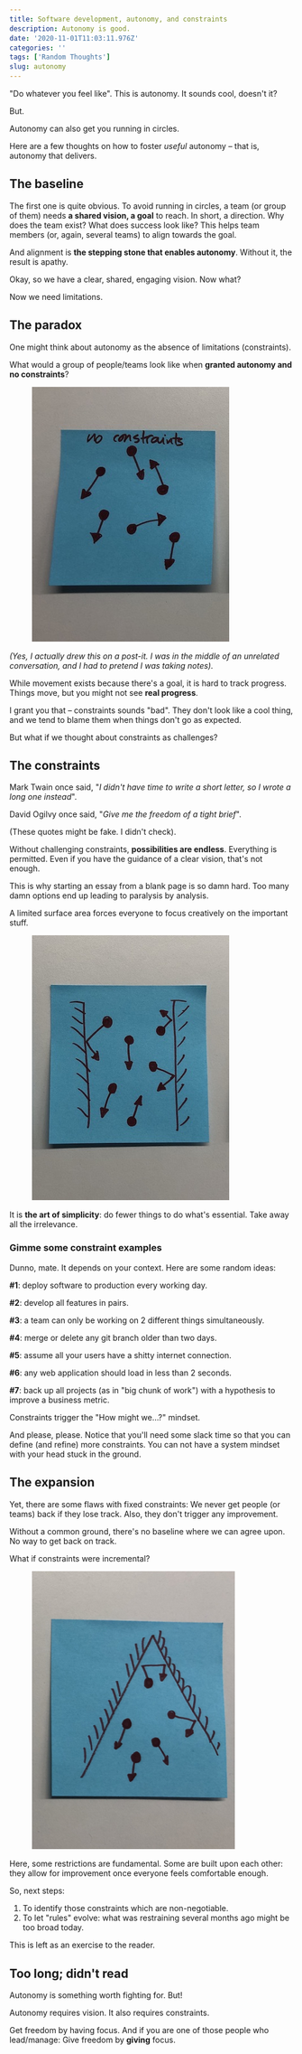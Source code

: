 ```yaml
---
title: Software development, autonomy, and constraints
description: Autonomy is good.
date: '2020-11-01T11:03:11.976Z'
categories: ''
tags: ['Random Thoughts']
slug: autonomy
---
```


"Do whatever you feel like". This is autonomy. It sounds cool, doesn't it?

But.

Autonomy can also get you running in circles.

Here are a few thoughts on how to foster *useful* autonomy – that is, autonomy that delivers.

## The baseline

The first one is quite obvious. To avoid running in circles, a team (or group of them) needs **a shared vision, a goal** to reach. In short, a direction. Why does the team exist? What does success look like? This helps team members (or, again, several teams) to align towards the goal.

And alignment is **the stepping stone that enables autonomy**. Without it, the result is apathy.

Okay, so we have a clear, shared, engaging vision. Now what?

Now we need limitations.

## The paradox

One might think about autonomy as the absence of limitations (constraints).

What would a group of people/teams look like when **granted autonomy and no constraints**?

<figure class="figure" style="max-width:360px">
  <img src="./no-constraint.jpg" alt="People or teams within a constraint-free environment">
</figure>

_(Yes, I actually drew this on a post-it. I was in the middle of an unrelated conversation, and I had to pretend I was taking notes)._

While movement exists because there's a goal, it is hard to track progress. Things move, but you might not see **real progress**.

I grant you that – constraints sounds "bad". They don't look like a cool thing, and we tend to blame them when things don't go as expected.

But what if we thought about constraints as challenges?

## The constraints

Mark Twain once said, "_I didn't have time to write a short letter, so I wrote a long one instead_".

David Ogilvy once said, "_Give me the freedom of a tight brief_".

(These quotes might be fake. I didn't check).

Without challenging constraints, **possibilities are endless**. Everything is permitted. Even if you have the guidance of a clear vision, that's not enough.

This is why starting an essay from a blank page is so damn hard. Too many damn options end up leading to paralysis by analysis.

A limited surface area forces everyone to focus creatively on the important stuff.

<figure class="figure" style="max-width:360px">
  <img src="./fixed-constraint.jpg" alt="People or teams within a constraint-fixed environment">
</figure>

It is **the art of simplicity**: do fewer things to do what's essential. Take away all the irrelevance.

### Gimme some constraint examples

Dunno, mate. It depends on your context. Here are some random ideas:

**#1**: deploy software to production every working day.

**#2**: develop all features in pairs.

**#3**: a team can only be working on 2 different things simultaneously.

**#4**: merge or delete any git branch older than two days.

**#5**: assume all your users have a shitty internet connection.

**#6**: any web application should load in less than 2 seconds.

**#7**: back up all projects (as in "big chunk of work") with a hypothesis to improve a business metric.

Constraints trigger the "How might we…?" mindset.

And please, please. Notice that you'll need some slack time so that you can define (and refine) more constraints. You can not have a system mindset with your head stuck in the ground.

## The expansion

Yet, there are some flaws with fixed constraints: We never get people (or teams) back if they lose track. Also, they don't trigger any improvement.

Without a common ground, there's no baseline where we can agree upon. No way to get back on track.

What if constraints were incremental?

<figure class="figure" style="max-width:360px">
  <img src="./cone-constraint.jpg" alt="People or teams within a constraint-expanding environment">
</figure>

Here, some restrictions are fundamental. Some are built upon each other: they allow for improvement once everyone feels comfortable enough.

So, next steps:

1) To identify those constraints which are non-negotiable.
2) To let "rules" evolve: what was restraining several months ago might be too broad today.

This is left as an exercise to the reader.

## Too long; didn't read

Autonomy is something worth fighting for. But!

Autonomy requires vision. It also requires constraints.

Get freedom by having focus. And if you are one of those people who lead/manage: Give freedom by **giving** focus.
